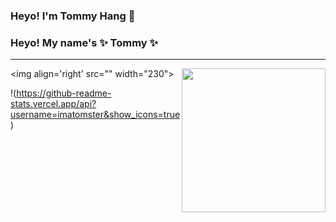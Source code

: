 ### Heyo! I'm Tommy Hang 👋

<!--
**imatomster/imatomster** is a ✨ _special_ ✨ repository because its `README.md` (this file) appears on your GitHub profile.

Here are some ideas to get you started:

- 🔭 I’m currently working on ...
- 🌱 I’m currently learning ...
- 👯 I’m looking to collaborate on ...
- 🤔 I’m looking for help with ...
- 💬 Ask me about ...
- 📫 How to reach me: ...
- 😄 Pronouns: ...
- ⚡ Fun fact: ...
-->

<h3> Heyo! My name's ✨ Tommy ✨ </h3>

---

<img align='right' src="<img align='right' src="https://media.giphy.com/media/ieyl9zmCjO4b4t6qoY/giphy.gif" width="230">" width="230">

!(https://github-readme-stats.vercel.app/api?username=imatomster&show_icons=true)
